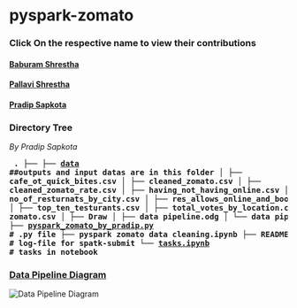 # pyspark-zomato

### Click On the respective name to view their contributions
#### [ Baburam Shrestha](https://github.com/baburam-shrestha/pyspark-zomato) 
#### [Pallavi Shrestha](https://github.com/stha-pallavii/pyspark-zomato) 
#### [Pradip Sapkota](https://github.com/pradipsapkotag/pyspark-zomato/tree/pradip)



### Directory Tree
*By Pradip Sapkota*
**<pre>
.
├── 
├── [data](https://github.com/pradipsapkotag/pyspark-zomato/tree/pradip/data)  ##outputs and input datas are in this folder
│   ├── cafe_ot_quick_bites.csv
│   ├── cleaned_zomato.csv
│   ├── cleaned_zomato_rate.csv
│   ├── having_not_having_online.csv
│   ├── no_of_resturnats_by_city.csv
│   ├── res_allows_online_and_book_table.csv
│   ├── top_ten_testurants.csv
│   ├── total_votes_by_location.csv
│   └── zomato.csv
│
├── Draw
│   ├── data pipeline.odg
│   └── data pipeline.png
│
├── [pyspark_zomato_by_pradip.py](https://github.com/pradipsapkotag/pyspark-zomato/blob/pradip/pyspark_zomato_by_pradip.py) # .py file
├── pyspark zomato data cleaning.ipynb
├── README.md
├── [spark-submit.log](https://github.com/pradipsapkotag/pyspark-zomato/blob/pradip/spark-submit.log)  # log-file for spatk-submit
└── [tasks.ipynb](https://github.com/pradipsapkotag/pyspark-zomato/blob/pradip/tasks.ipynb) # tasks in notebook
</pre>**



### [Data Pipeline Diagram](https://github.com/pradipsapkotag/pyspark-zomato/blob/pradip/Draw/data%20pipeline.png)
![Data Pipeline Diagram](https://github.com/pradipsapkotag/pyspark-zomato/blob/pradip/Draw/data%20pipeline.png)



